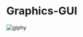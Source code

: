 # Graphics-GUI
![giphy](https://github.com/CokoPiskot/Graphics-GUI/assets/111520694/276bf051-7cd6-4abd-8535-5cbd11443876)

